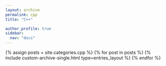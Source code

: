 ```yaml
---
layout: archive
permalink: cpp
title: "C++"

author_profile: true
sidebar:
  nav: "docs"
---
```


{% assign posts = site.categories.cpp %}
{% for post in posts %}
  {% include custom-archive-single.html type=entries_layout %}
{% endfor %}
